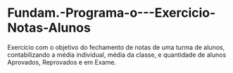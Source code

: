 # Fundam.-Programa-o---Exercicio-Notas-Alunos
Exercício com o objetivo do fechamento de notas de uma turma de alunos, contabilizando a média individual, média da classe, e quantidade de alunos Aprovados, Reprovados e em Exame.
